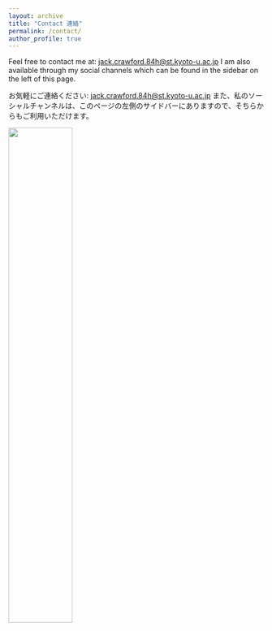 ```yaml
---
layout: archive
title: "Contact 連絡"
permalink: /contact/
author_profile: true
---
```


Feel free to contact me at: <a href="mailto:jack.crawford.84h@st.kyoto-u.ac.jp">jack.crawford.84h@st.kyoto-u.ac.jp</a>
I am also available through my social channels which can be found in the sidebar on the left of this page.

お気軽にご連絡ください: <a href="mailto:jack.crawford.84h@st.kyoto-u.ac.jp">jack.crawford.84h@st.kyoto-u.ac.jp</a>
また、私のソーシャルチャンネルは、このページの左側のサイドバーにありますので、そちらからもご利用いただけます。


<img src='/images/KU.jpg' style="width: 50%; height: auto;">
